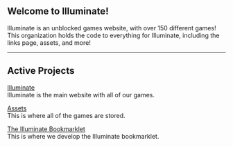## Welcome to Illuminate!
Illuminate is an unblocked games website, with over 150 different games!
This organization holds the code to everything for Illuminate, including the links page, assets, and more!

---
## Active Projects
<a href="https://github.com/xlluminate/illuminate">Illuminate</a>\
Illuminate is the main website with all of our games.

<a href="https://github.com/xlluminate/assets">Assets</a>\
This is where all of the games are stored.

<a href="https://github.com/xlluminate/bookmarklet">The Illuminate Bookmarklet</a>\
This is where we develop the Illuminate bookmarklet.
